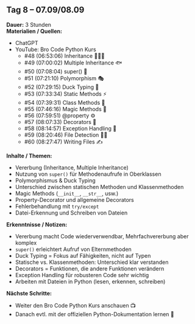 ## Tag 8 – 07.09/08.09
**Dauer:** 3 Stunden  
**Materialien / Quellen:**  
- ChatGPT  
- YouTube: Bro Code Python Kurs  
  - #48 (06:53:06) Inheritance 👨‍👦‍👦  
  - #49 (07:00:02) Multiple Inheritance 🐟  
  - #50 (07:08:04) super() 🔴  
  - #51 (07:21:10) Polymorphism 🎭  
  - #52 (07:29:15) Duck Typing 🦆  
  - #53 (07:33:34) Static Methods ⚡  
  - #54 (07:39:31) Class Methods 🏫  
  - #55 (07:46:16) Magic Methods 🌟  
  - #56 (07:59:51) @property ⚙  
  - #57 (08:07:33) Decorators 🎊  
  - #58 (08:14:57) Exception Handling 🚦  
  - #59 (08:20:46) File Detection 🕵‍♂  
  - #60 (08:27:47) Writing Files ✍  

**Inhalte / Themen:**  
- Vererbung (Inheritance, Multiple Inheritance)  
- Nutzung von `super()` für Methodenaufrufe in Oberklassen  
- Polymorphismus & Duck Typing  
- Unterschied zwischen statischen Methoden und Klassenmethoden  
- Magic Methods (`__init__`, `__str__`, usw.)  
- Property-Decorator und allgemeine Decorators  
- Fehlerbehandlung mit `try/except`  
- Datei-Erkennung und Schreiben von Dateien  

**Erkenntnisse / Notizen:**  
- Vererbung macht Code wiederverwendbar, Mehrfachvererbung aber komplex  
- `super()` erleichtert Aufruf von Elternmethoden  
- Duck Typing = Fokus auf Fähigkeiten, nicht auf Typen  
- Statische vs. Klassenmethoden: Unterschied klar verstanden  
- Decorators = Funktionen, die andere Funktionen verändern  
- Exception Handling für robusteren Code sehr wichtig  
- Arbeiten mit Dateien in Python (lesen, erkennen, schreiben)  

**Nächste Schritte:**  
- Weiter den Bro Code Python Kurs anschauen 📺  
- Danach evtl. mit der offiziellen Python-Dokumentation lernen 📖  
